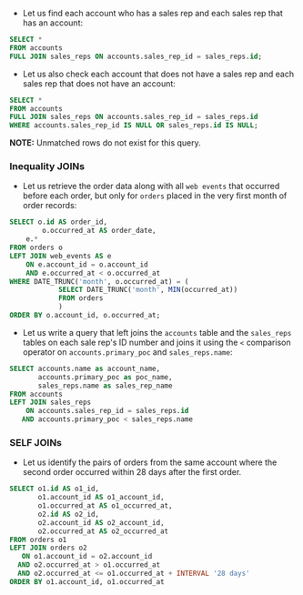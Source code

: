 - Let us find each account who has a sales rep and each sales rep that has an account:
```sql
SELECT *
FROM accounts
FULL JOIN sales_reps ON accounts.sales_rep_id = sales_reps.id;
```
- Let us also check each account that does not have a sales rep and each sales rep that does not have an account:
```sql
SELECT *
FROM accounts
FULL JOIN sales_reps ON accounts.sales_rep_id = sales_reps.id
WHERE accounts.sales_rep_id IS NULL OR sales_reps.id IS NULL;
```
**NOTE:** Unmatched rows do not exist for this query.
### Inequality JOINs
- Let us retrieve the order data along with all `web events` that occurred before each order, but only for `orders` placed in the very first month of order records:
```sql
SELECT o.id AS order_id,
        o.occurred_at AS order_date,
	e.*
FROM orders o
LEFT JOIN web_events AS e
	ON e.account_id = o.account_id
	AND e.occurred_at < o.occurred_at
WHERE DATE_TRUNC('month', o.occurred_at) = (
			SELECT DATE_TRUNC('month', MIN(occurred_at))
			FROM orders
			)
ORDER BY o.account_id, o.occurred_at;
```
- Let us write a query that left joins the `accounts` table and the `sales_reps` tables on each sale rep's ID number and joins it using the `<` comparison operator on `accounts.primary_poc` and `sales_reps.name`:
```sql
SELECT accounts.name as account_name,
       accounts.primary_poc as poc_name,
       sales_reps.name as sales_rep_name
FROM accounts
LEFT JOIN sales_reps
    ON accounts.sales_rep_id = sales_reps.id
   AND accounts.primary_poc < sales_reps.name
```
### SELF JOINs
- Let us identify the pairs of orders from the same account where the second order occurred within 28 days after the first order. 
```sql
SELECT o1.id AS o1_id,
       o1.account_id AS o1_account_id,
       o1.occurred_at AS o1_occurred_at,
       o2.id AS o2_id,
       o2.account_id AS o2_account_id,
       o2.occurred_at AS o2_occurred_at
FROM orders o1
LEFT JOIN orders o2
   ON o1.account_id = o2.account_id
  AND o2.occurred_at > o1.occurred_at
  AND o2.occurred_at <= o1.occurred_at + INTERVAL '28 days'
ORDER BY o1.account_id, o1.occurred_at
```

